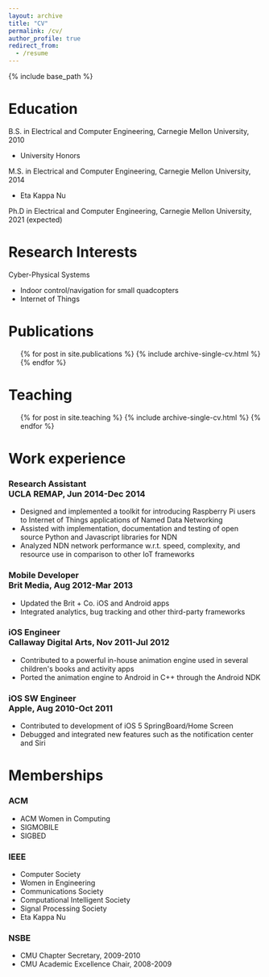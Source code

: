 ```yaml
---
layout: archive
title: "CV"
permalink: /cv/
author_profile: true
redirect_from:
  - /resume
---
```


{% include base_path %}

Education
======
B.S. in Electrical and Computer Engineering, Carnegie Mellon University, 2010
  * University Honors

M.S. in Electrical and Computer Engineering, Carnegie Mellon University, 2014
  * Eta Kappa Nu

Ph.D in Electrical and Computer Engineering, Carnegie Mellon University, 2021 (expected)


Research Interests
======

Cyber-Physical Systems
  * Indoor control/navigation for small quadcopters
  * Internet of Things

Publications
======
  <ul>{% for post in site.publications %}
    {% include archive-single-cv.html %}
  {% endfor %}</ul>

  
Teaching
======
  <ul>{% for post in site.teaching %}
    {% include archive-single-cv.html %}
  {% endfor %}</ul>
  

Work experience
======

### Research Assistant <br/>UCLA REMAP, Jun 2014-Dec 2014
   * Designed and implemented a toolkit for introducing Raspberry Pi users to Internet of Things applications of Named Data Networking
   * Assisted with implementation, documentation and testing of open source Python and Javascript libraries for NDN
   * Analyzed NDN network performance w.r.t. speed, complexity, and resource use in comparison to other IoT frameworks


### Mobile Developer<br/>Brit Media, Aug 2012-Mar 2013
   * Updated the Brit + Co. iOS and Android apps
   * Integrated analytics, bug tracking and other third-party frameworks


### iOS Engineer<br/>Callaway Digital Arts, Nov 2011-Jul 2012
   * Contributed to a powerful in-house animation engine used in several children's books and activity apps
   * Ported the animation engine to Android in C++ through the Android NDK


### iOS SW Engineer<br/>Apple, Aug 2010-Oct 2011
   * Contributed to development of iOS 5 SpringBoard/Home Screen
   * Debugged and integrated new features such as the notification center and Siri


Memberships
======
### ACM
  * ACM Women in Computing
  * SIGMOBILE
  * SIGBED

### IEEE
  * Computer Society
  * Women in Engineering
  * Communications Society
  * Computational Intelligent Society
  * Signal Processing Society
  * Eta Kappa Nu

### NSBE
  * CMU Chapter Secretary, 2009-2010
  * CMU Academic Excellence Chair, 2008-2009
